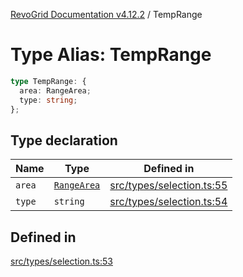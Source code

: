 [RevoGrid Documentation v4.12.2](README.md) / TempRange

# Type Alias: TempRange

```ts
type TempRange: {
  area: RangeArea;
  type: string;
};
```

## Type declaration

| Name | Type | Defined in |
| ------ | ------ | ------ |
| `area` | [`RangeArea`](TypeAlias.RangeArea.md) | [src/types/selection.ts:55](https://github.com/revolist/revogrid/blob/e582d99bf63e98e148b1cd4edfa5db75a0a4d1b7/src/types/selection.ts#L55) |
| `type` | `string` | [src/types/selection.ts:54](https://github.com/revolist/revogrid/blob/e582d99bf63e98e148b1cd4edfa5db75a0a4d1b7/src/types/selection.ts#L54) |

## Defined in

[src/types/selection.ts:53](https://github.com/revolist/revogrid/blob/e582d99bf63e98e148b1cd4edfa5db75a0a4d1b7/src/types/selection.ts#L53)
